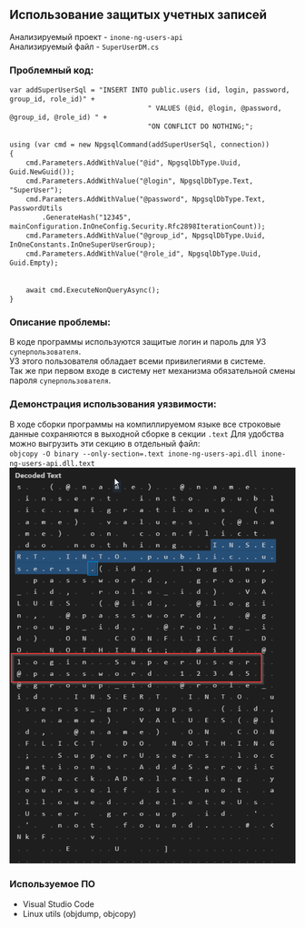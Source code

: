 ## Использование защитых учетных записей

Анализируемый проект - `inone-ng-users-api`  
Анализируемый файл - `SuperUserDM.cs`
### Проблемный код:  
```
var addSuperUserSql = "INSERT INTO public.users (id, login, password, group_id, role_id)" +
                                  " VALUES (@id, @login, @password, @group_id, @role_id) " +
                                  "ON CONFLICT DO NOTHING;";

using (var cmd = new NpgsqlCommand(addSuperUserSql, connection))
{
    cmd.Parameters.AddWithValue("@id", NpgsqlDbType.Uuid, Guid.NewGuid());
    cmd.Parameters.AddWithValue("@login", NpgsqlDbType.Text, "SuperUser");
    cmd.Parameters.AddWithValue("@password", NpgsqlDbType.Text, PasswordUtils
        .GenerateHash("12345", mainConfiguration.InOneConfig.Security.Rfc2898IterationCount));
    cmd.Parameters.AddWithValue("@group_id", NpgsqlDbType.Uuid, InOneConstants.InOneSuperUserGroup);
    cmd.Parameters.AddWithValue("@role_id", NpgsqlDbType.Uuid, Guid.Empty);


    await cmd.ExecuteNonQueryAsync();
}
```  

### Описание проблемы:  
В коде программы используются защитые логин и пароль для УЗ `суперпользователя`.  
УЗ этого пользователя обладает всеми привилегиями в системе.  
Так же при первом входе в систему нет механизма обязательной смены пароля `суперпользователя`.  

### Демонстрация использования уязвимости:  
В ходе сборки программы на компиллируемом языке все строковые данные сохраняются в выходной сборке в секции `.text`
Для удобства можно выгрузить эти секцию в отдельный файл:  
`objcopy -O binary --only-section=.text inone-ng-users-api.dll inone-ng-users-api.dll.text`  
![](pic/text-section-dec.png)

### Используемое ПО
- Visual Studio Code
- Linux utils (objdump, objcopy)